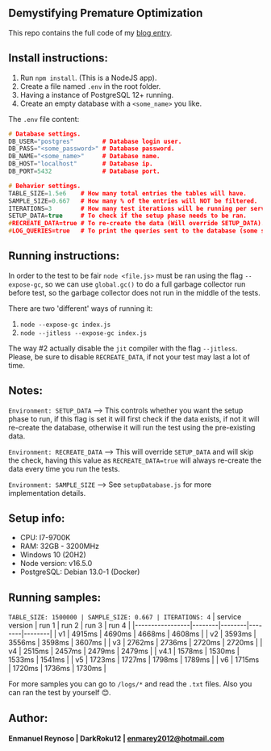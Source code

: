 ## Demystifying Premature Optimization ##

This repo contains the full code of my [blog entry](https://code.darkroku12.ovh/1-demystifying-premature-optimization/).

## Install instructions:

1) Run `npm install`. (This is a NodeJS app).
2) Create a file named `.env` in the root folder.
3) Having a instance of PostgreSQL 12+ running.
4) Create an empty database with a `<some_name>` you like.

The `.env` file content:
```c++
# Database settings.
DB_USER="postgres"        # Database login user.
DB_PASS="<some_password>" # Database password.
DB_NAME="<some_name>"     # Database name.
DB_HOST="localhost"       # Database ip.
DB_PORT=5432              # Database port.

# Behavior settings.
TABLE_SIZE=1.5e6    # How many total entries the tables will have.
SAMPLE_SIZE=0.667   # How many % of the entries will NOT be filtered.
ITERATIONS=3        # How many test iterations will be running per service version.
SETUP_DATA=true     # To check if the setup phase needs to be ran. 
#RECREATE_DATA=true # To re-create the data (Will override SETUP_DATA).
#LOG_QUERIES=true   # To print the queries sent to the database (some set-up data queries will be skipped).
```

## Running instructions:

In order to the test to be fair `node <file.js>` must be ran using the flag `--expose-gc`,
so we can use `global.gc()` to do a full garbage collector run before test, so the garbage collector does not run
in the middle of the tests.

There are two 'different' ways of running it:
1) `node --expose-gc index.js`
2) `node --jitless --expose-gc index.js`

The way #2 actually disable the `jit` compiler with the flag `--jitless`. 
Please, be sure to disable `RECREATE_DATA`, if not your test may last a lot of time.

## Notes:

`Environment: SETUP_DATA` --> This controls whether you want the setup phase to run, if this flag is set 
it will first check if the data exists, if not it will re-create the database, otherwise it will run the test
using the pre-existing data.

`Environment: RECREATE_DATA` --> This will override `SETUP_DATA` and will skip the check, having this value as
`RECREATE_DATA=true` will always re-create the data every time you run the tests.

`Environment: SAMPLE_SIZE` --> See `setupDatabase.js` for more implementation details.

## Setup info:
- CPU: I7-9700K
- RAM: 32GB - 3200MHz
- Windows 10 (20H2)
- Node version: v16.5.0
- PostgreSQL: Debian 13.0-1 (Docker)

## Running samples:

`TABLE_SIZE: 1500000 | SAMPLE_SIZE: 0.667 | ITERATIONS: 4`
| service version | run 1  | run 2  | run 3  | run 4  |
|-----------------|--------|--------|--------|--------|
| v1              | 4915ms | 4690ms | 4668ms | 4608ms |
| v2              | 3593ms | 3556ms | 3598ms | 3607ms |
| v3              | 2762ms | 2736ms | 2720ms | 2720ms |
| v4              | 2515ms | 2457ms | 2479ms | 2479ms |
| v4.1            | 1578ms | 1530ms | 1533ms | 1541ms |
| v5              | 1723ms | 1727ms | 1798ms | 1789ms |
| v6              | 1715ms | 1720ms | 1736ms | 1730ms |

For more samples you can go to `/logs/*` and read the `.txt` files.
Also you can ran the test by yourself 😊.

## Author:
#### Enmanuel Reynoso | DarkRoku12 | enmarey2012@hotmail.com